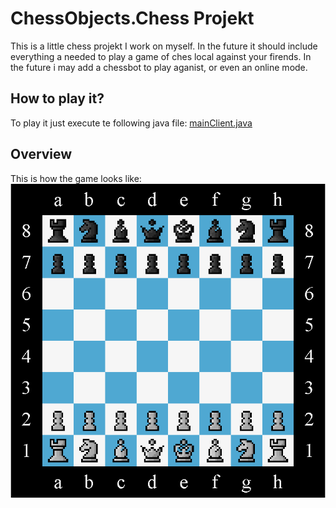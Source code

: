 # ChessObjects.Chess Projekt
This is a little chess projekt I work on myself. In the future it should include everything a needed to play a game of ches local against your firends. In the future i may add a chessbot to play aganist, or even an online mode.

## How to play it?
To play it just execute te following java file:
[mainClient.java](src/main/java/Main/MainClient.java)

## Overview
This is how the game looks like:
![chess-board](res/ReadMe/chess-board.png)

